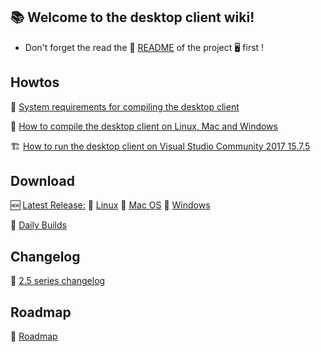 ## :books: Welcome to the desktop client wiki!

- Don't forget the read the :memo: [README](https://github.com/nextcloud/desktop/blob/master/README.md) of the project  :desktop_computer: first !

## Howtos

:hammer: [System requirements for compiling the desktop client](https://github.com/nextcloud/desktop/wiki/System-requirements-for-compiling-the-desktop-client)

:wrench: [How to compile the desktop client on Linux, Mac and Windows](https://github.com/nextcloud/desktop/wiki/How-to-compile-the-desktop-client)

:building_construction: [How to run the desktop client on Visual Studio Community 2017 15.7.5](https://github.com/nextcloud/desktop/wiki/How-to-run-the-desktop-client-on-Visual-Studio)


## Download 

:new: [Latest Release:](https://download.nextcloud.com/desktop/releases) :penguin: [Linux](https://download.nextcloud.com/desktop/releases/Linux/Nextcloud-2.5.1-x86_64.AppImage) :apple: [Mac OS](https://download.nextcloud.com/desktop/releases/Mac/Installer/Nextcloud-2.5.1.20181204.pkg) :door: [Windows](https://download.nextcloud.com/desktop/releases/Windows/Nextcloud-2.5.1-setup.exe) 

:high_brightness: [Daily Builds](https://github.com/nextcloud/desktop/wiki/Daily-Builds)

## Changelog

:memo: [2.5 series changelog](https://github.com/nextcloud/desktop/wiki/2.5-series-changelog) <br>

## Roadmap

:crystal_ball: [Roadmap](https://github.com/nextcloud/desktop/wiki/Desktop-Client-Roadmap) <br>
